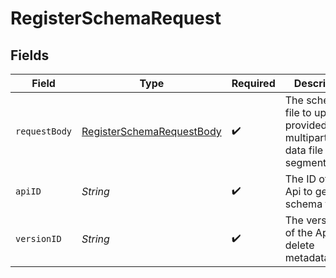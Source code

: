 # RegisterSchemaRequest


## Fields

| Field                                                                             | Type                                                                              | Required                                                                          | Description                                                                       |
| --------------------------------------------------------------------------------- | --------------------------------------------------------------------------------- | --------------------------------------------------------------------------------- | --------------------------------------------------------------------------------- |
| `requestBody`                                                                     | [RegisterSchemaRequestBody](../../models/operations/RegisterSchemaRequestBody.md) | :heavy_check_mark:                                                                | The schema file to upload provided as a multipart/form-data file segment.         |
| `apiID`                                                                           | *String*                                                                          | :heavy_check_mark:                                                                | The ID of the Api to get the schema for.                                          |
| `versionID`                                                                       | *String*                                                                          | :heavy_check_mark:                                                                | The version ID of the Api to delete metadata for.                                 |